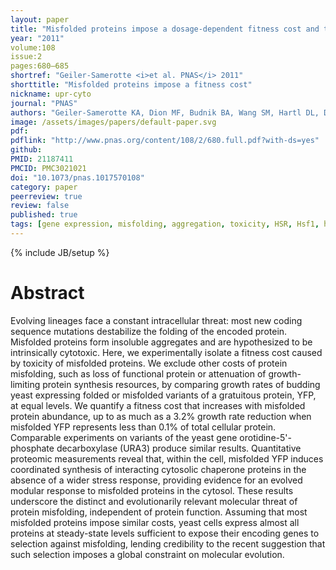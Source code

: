```yaml
---
layout: paper
title: "Misfolded proteins impose a dosage-dependent fitness cost and trigger a cytosolic unfolded protein response in yeast"
year: "2011"
volume:108
issue:2
pages:680–685
shortref: "Geiler-Samerotte <i>et al. PNAS</i> 2011"
shorttitle: "Misfolded proteins impose a fitness cost"
nickname: upr-cyto
journal: "PNAS"
authors: "Geiler-Samerotte KA, Dion MF, Budnik BA, Wang SM, Hartl DL, Drummond DA"
image: /assets/images/papers/default-paper.svg
pdf: 
pdflink: "http://www.pnas.org/content/108/2/680.full.pdf?with-ds=yes"
github: 
PMID: 21187411
PMCID: PMC3021021
doi: "10.1073/pnas.1017570108"
category: paper
peerreview: true
review: false
published: true
tags: [gene expression, misfolding, aggregation, toxicity, HSR, Hsf1, heat shock response]
---
```

{% include JB/setup %}

# Abstract 

Evolving lineages face a constant intracellular threat: most new coding sequence mutations destabilize the folding of the encoded protein. Misfolded proteins form insoluble aggregates and are hypothesized to be intrinsically cytotoxic. Here, we experimentally isolate a fitness cost caused by toxicity of misfolded proteins. We exclude other costs of protein misfolding, such as loss of functional protein or attenuation of growth-limiting protein synthesis resources, by comparing growth rates of budding yeast expressing folded or misfolded variants of a gratuitous protein, YFP, at equal levels. We quantify a fitness cost that increases with misfolded protein abundance, up to as much as a 3.2% growth rate reduction when misfolded YFP represents less than 0.1% of total cellular protein. Comparable experiments on variants of the yeast gene orotidine-5'-phosphate decarboxylase (URA3) produce similar results. Quantitative proteomic measurements reveal that, within the cell, misfolded YFP induces coordinated synthesis of interacting cytosolic chaperone proteins in the absence of a wider stress response, providing evidence for an evolved modular response to misfolded proteins in the cytosol. These results underscore the distinct and evolutionarily relevant molecular threat of protein misfolding, independent of protein function. Assuming that most misfolded proteins impose similar costs, yeast cells express almost all proteins at steady-state levels sufficient to expose their encoding genes to selection against misfolding, lending credibility to the recent suggestion that such selection imposes a global constraint on molecular evolution.
